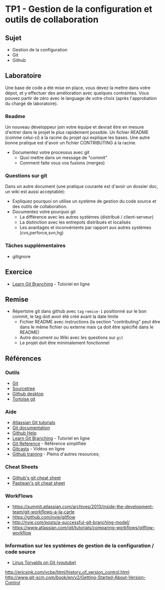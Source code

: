 # TP1 - Gestion de la configuration et outils de collaboration

## Sujet

- Gestion de la configuration
- Git
- Github

## Laboratoire

Une base de code a été mise en place, vous devez la mettre dans votre dépot, et y effectuer des amélioration avec quelques contraintes. Vous pouvez partir de zéro avec le language de votre choix (après l'approbation du chargé de laboratoire).

### Readme
Un nouveau développeur join votre équipe et devrait être en mesure d'entrer dans le projet le plus rapidement possible. Un fichier README (comme celui-ci) à la racine du projet qui explique les bases. Une autre bonne pratique est d'avoir un fichier CONTRIBUTING à la racine.
- Documentez votre processus avec git  
  - Quoi mettre dans un message de "commit"
  - Comment faite vous vos fusions (merges)

### Questions sur git

Dans un autre document (une pratique courante est d'avoir un dossier doc, un wiki est aussi acceptable):

- Expliquez pourquoi on utilise un système de gestion du code source et des outils de collaboration.
- Documentez votre pourquoi git
  - La différence avec les autres systèmes (distribué / client-serveur)
  - La distinction avec les entrepots distribués et localisés
  - Les avantages et inconvénients par rapport aux autres systèmes (cvs,perforce,svn,hg)

### Tâches supplémentaires

- gitignore

## Exercice

- [Learn Git Branching](https://pcottle.github.io/learnGitBranching/) - Tutoriel en ligne

## Remise

- Répertoire git dans github avec `tag` `remise-1` positionné sur le bon commit, le tag doit avoir été créé avant la date limite
  - Fichier README avec instructions (la section "contributing" peut être dans le même fichier ou externe mais ça doit être spécifié dans le README)
  - Autre document ou Wiki avec les questions sur `git`
  - Le projet doit être minimalement fonctionnel

## Références

### Outils

- [Git](http://git-scm.com/)
- [Sourcetree](https://www.sourcetreeapp.com)
- [Github desktop](https://desktop.github.com/)
- [Tortoise git](https://tortoisegit.org/)

### Aide
- [Atlassian Git tutorials](https://www.atlassian.com/git/)
- [Git documentation](http://git-scm.com/doc)
- [Github Help](https://help.github.com/)
- [Learn Git Branching](https://pcottle.github.io/learnGitBranching/) - Tutoriel en ligne
- [Git Reference](http://gitref.org/) - Référence simplifiée
- [Gitcasts](http://gitcasts.com/) - Vidéos en ligne
- [Github training](https://training.github.com/) - Pleins d'autres resources;
### Cheat Sheets

- [Github's git cheat sheet](https://training.github.com/kit/downloads/github-git-cheat-sheet.pdf)
- [Pastjean's git cheat sheet](https://github.com/pastjean/git-cheat-sheet)

### WorkFlows
- https://summit.atlassian.com/archives/2013/inside-the-development-team/git-workflows-a-la-carte
- https://github.com/nvie/gitflow
- http://nvie.com/posts/a-successful-git-branching-model/
- https://www.atlassian.com/git/tutorials/comparing-workflows/gitflow-workflow

### Information sur les systèmes de gestion de la configuration / code source

- [Linus Torvalds on Git (youtube)](https://www.youtube.com/watch?v=4XpnKHJAok8)

http://ericsink.com/vcbe/html/history_of_version_control.html
http://www.git-scm.com/book/en/v2/Getting-Started-About-Version-Control
